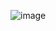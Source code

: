 ![image](https://github.com/ilrexho2011/Project-EULER-Possible-Solutions-Problems-101_to_200/assets/61479363/2bb362f9-36bf-4bf4-9093-95d7d43edb9b)

